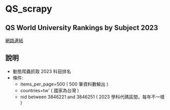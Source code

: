 # QS_scrapy
 
## QS World University Rankings by Subject 2023
[網路連結](https://www.topuniversities.com/subject-rankings/2023?qs_qp=topnav)

## 說明
 - 動態爬蟲抓取 2023 科目排名
 - 條件:
   *  items_per_page=500 ( 500 筆資料數輸出 )
   *  countries=tw' ( 國家為台灣 )
   *  nid between 3846221 and 3846251 ( 2023 學科代碼區間，每年不一樣 )
   
